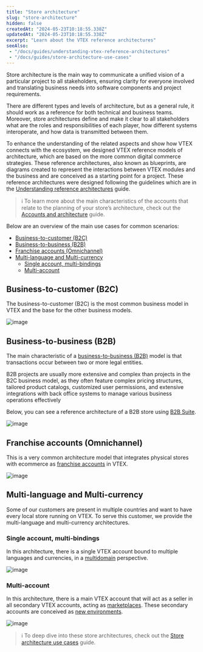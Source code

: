 ```yaml
---
title: "Store architecture"
slug: "store-architecture"
hidden: false
createdAt: "2024-05-23T10:18:55.338Z"
updatedAt: "2024-05-23T10:18:55.338Z"
excerpt: "Learn about the VTEX reference architectures"
seeAlso:
 - "/docs/guides/understanding-vtex-reference-architectures"
 - "/docs/guides/store-architecture-use-cases"
---
```


Store architecture is the main way to communicate a unified vision of a particular project to all stakeholders, ensuring clarity for everyone involved and translating business needs into software components and project requirements.

There are different types and levels of architecture, but as a general rule, it should work as a reference for both technical and business teams. Moreover, store architectures define and make it clear to all stakeholders what are the roles and responsibilities of each player, how different systems interoperate, and how data is transmitted between them.

To enhance the understanding of the related aspects and show how VTEX connects with the ecosystem, we designed VTEX reference models of architecture, which are based on the more common digital commerce strategies. These reference architectures, also known as blueprints, are diagrams created to represent the interactions between VTEX modules and the business and are conceived as a starting point for a project. These reference architectures were designed following the guidelines which are in the [Understanding reference architectures](#LINK) guide.

>ℹ️ To learn more about the main characteristics of the accounts that relate to the planning of your store’s architecture, check out the [Accounts and architecture](https://help.vtex.com/en/tracks/vtex-store-overview--eSDNk26pdvemF3XKM0nK9/4yPqZQyj0t675QpcG7H6yl) guide.

Below are an overview of the main use cases for common scenarios:

- [Business-to-customer (B2C)](#business-to-customer-b2c)
- [Business-to-business (B2B)](#businesss-to-business-b2b)
- [Franchise accounts (Omnichannel)](#franchise-accounts-omnichannel)
- [Multi-language and Multi-currency](#multi-language-and-multi-currency)
  - [Single account, multi-bindings](#single-account-multi-bindings)
  - [Multi-account](#multi-account)

## Business-to-customer (B2C)

The business-to-customer (B2C) is the most common business model in VTEX and the base for the other business models.

![image](https://cdn.jsdelivr.net/gh/vtexdocs/dev-portal-content@main/docs/guides/VTEX-Platform-Overview/store-architecture/basic-b2c.png)

## Business-to-business (B2B) 

The main characteristic of a [business-to-business (B2B)](https://help.vtex.com/en/tutorial/b2b-overview--5vb9SNXhX2bZnkpAh7ADdC) model is that transactions occur between two or more legal entities.

B2B projects are usually more extensive and complex than projects in the B2C business model, as they often feature complex pricing structures, tailored product catalogs, customized user permissions, and extensive integrations with back office systems to manage various business operations effectively

Below, you can see a reference architecture of a B2B store using [B2B Suite](https://developers.vtex.com/docs/apps/vtex.b2b-suite).

![image](https://cdn.jsdelivr.net/gh/vtexdocs/dev-portal-content@main/docs/guides/VTEX-Platform-Overview/store-architecture/basic-b2b.png)

## Franchise accounts (Omnichannel)

This is a very common architecture model that integrates physical stores with ecommerce as [franchise accounts](https://help.vtex.com/en/tutorial/what-is-a-franchise-account--kWQC6RkFSCUFGgY5gSjdl) in VTEX. 

![image](https://cdn.jsdelivr.net/gh/vtexdocs/dev-portal-content@main/docs/guides/VTEX-Platform-Overview/store-architecture/franchises-omni.png)

## Multi-language and Multi-currency

Some of our customers are present in multiple countries and want to have every local store running on VTEX. To serve this customer, we provide the multi-language and multi-currency architectures.

### Single account, multi-bindings

In this architecture, there is a single VTEX account bound to multiple languages and currencies, in a [multidomain](https://help.vtex.com/en/tracks/vtex-store-overview--eSDNk26pdvemF3XKM0nK9/4yPqZQyj0t675QpcG7H6yl#multistore) perspective.

![image](https://cdn.jsdelivr.net/gh/vtexdocs/dev-portal-content@main/docs/guides/VTEX-Platform-Overview/store-architecture/multi-currency-language-single-account.png)

### Multi-account

In this architecture, there is a main VTEX account that will act as a seller in all secondary VTEX accounts, acting as [marketplaces](https://help.vtex.com/en/tutorial/estrategias-de-marketplace-na-vtex--tutorials_402#being-a-vtex-marketplace). These secondary accounts are conceived as [new environments](https://help.vtex.com/en/tracks/vtex-store-overview--eSDNk26pdvemF3XKM0nK9/4yPqZQyj0t675QpcG7H6yl#additional-environment).

![image](https://cdn.jsdelivr.net/gh/vtexdocs/dev-portal-content@main/docs/guides/VTEX-Platform-Overview/store-architecture/multi-currency-language-multi-account.png)

>ℹ️ To deep dive into these store architectures, check out the [Store architecture use cases](https://developers.vtex.com/docs/guides/store-architecture-use-cases) guide.
